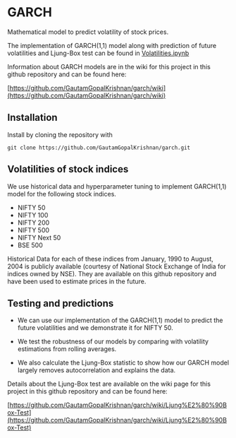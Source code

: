 # GARCH
Mathematical model to predict volatility of stock prices.

The implementation of GARCH(1,1) model along with prediction of future volatilities and Ljung-Box test can be found in [Volatilities.ipynb](Volatilities.ipynb)

Information about GARCH models are in the wiki for this project in this github repository and can be found here:

[https://github.com/GautamGopalKrishnan/garch/wiki](https://github.com/GautamGopalKrishnan/garch/wiki)

## Installation
Install by cloning the repository with

    git clone https://github.com/GautamGopalKrishnan/garch.git

## Volatilities of stock indices
We use historical data and hyperparameter tuning to implement GARCH(1,1) model for the following stock indices.

- NIFTY 50
- NIFTY 100
- NIFTY 200
- NIFTY 500
- NIFTY Next 50
- BSE 500

Historical Data for each of these indices from January, 1990 to August, 2004 is publicly available (courtesy of National Stock Exchange of India for indices owned by NSE). They are available on this github repository and have been used to estimate prices in the future.

## Testing and predictions
- We can use our implementation of the GARCH(1,1) model to predict the future volatilities and we demonstrate it for NIFTY 50.

- We test the robustness of our models by comparing with volatility estimations from rolling averages.

- We also calculate the Ljung-Box statistic to show how our GARCH model largely removes autocorrelation and explains the data.

Details about the Ljung-Box test are available on the wiki page for this project in this github repository and can be found here: 

[https://github.com/GautamGopalKrishnan/garch/wiki/Ljung%E2%80%90Box-Test](https://github.com/GautamGopalKrishnan/garch/wiki/Ljung%E2%80%90Box-Test)
